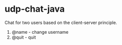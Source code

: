 # udp-chat-java
Сhat for two users based on the client-server principle.
1. @name - change username
2. @quit - quit

